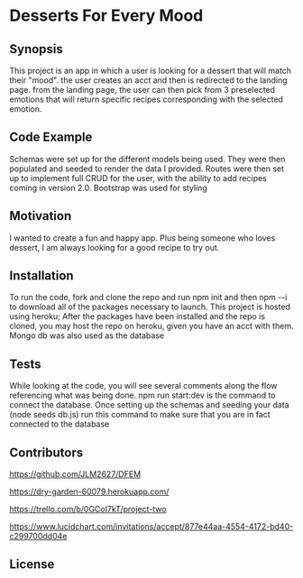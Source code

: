 # Desserts For Every Mood



## Synopsis

This project is an app in which a user is looking for a dessert that will match their "mood". the user creates an acct and then is redirected to the landing page. from the landing page, the user can then pick from 3 preselected emotions that will return specific recipes corresponding with the selected emotion. 

## Code Example

Schemas were set up for the different models being used. They were then populated and seeded to render the data I provided. Routes were then set up to implement full CRUD for the user, with the ability to add recipes coming in version 2.0. Bootstrap was used for styling

## Motivation

I wanted to create a fun and happy app. Plus being someone who loves dessert, I am always looking for a good recipe to try out.

## Installation

To run the code, fork and clone the repo and run npm init and then npm --i to download all of the packages necessary to launch. This project is hosted using heroku; After the packages have been installed and the repo is cloned, you may host the repo on heroku, given you have an acct with them. Mongo db was also used as the database

## Tests

While looking at the code, you will see several comments along the flow referencing what was being done. npm run start:dev is the command to connect the database. Once setting up the schemas and seeding your data (node seeds db.js) run this command to make sure that you are in fact connected to the database

## Contributors


https://github.com/JLM2627/DFEM

https://dry-garden-60079.herokuapp.com/

https://trello.com/b/0GCoI7kT/project-two

https://www.lucidchart.com/invitations/accept/877e44aa-4554-4172-bd40-c299700dd04e



## License

